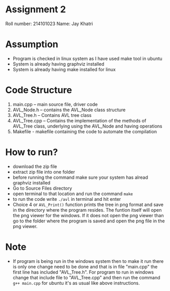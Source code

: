 # Assignment 2

Roll number: 214101023
Name: Jay Khatri

# Assumption
- Program is checked in linux system as I have used make tool in ubuntu
- System is already having graphviz installed
- System is already having make installed for linux

# Code Structure
1. main.cpp – main source file, driver code
2. AVL_Node.h – contains the AVL_Node class structure
3. AVL_Tree.h – Contains AVL tree class
4. AVL_Tree.cpp – Contains the implementation of the methods of AVL_Tree class, underlying using the AVL_Node and having operations
5. Makefile - makefile containing the code to automate the compilation


# How to run?
- download the zip file
- extract zip file into one folder
- before running the command make sure your system has alread graphviz installed
- Go to Source Files directory
- open terminal to that location and run the command ```make```
- to run the code write ```./avl``` in terminal and hit enter
- Choice 4 or ```AVL_Print()``` function prints the tree in png format and save in the directory where the program resides. The funtion itself will open the png viewer for the windows. If it does not open the png viewer than go to the folder where the program is saved and open the png file in the png viewer.


# Note
- If program is being run in the windows system then to make it run there is only one change need to be done and that is in file "main.cpp" the first line has included "AVL_Tree.h". For program to run in windows change that include file to "AVL_Tree.cpp" and then run the command ```g++ main.cpp``` for ubuntu it's as usual like above instructions. 
